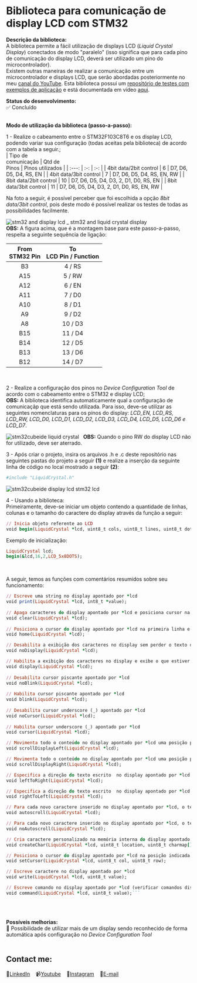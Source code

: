 # Biblioteca para comunicação de display LCD com STM32

**Descrição da biblioteca:**<br>
A biblioteca permite a fácil utilização de displays LCD (*Liquid Crystal Display*) conectados de modo "paralelo" (isso significa que para cada pino de comunicação do display LCD, deverá ser utilizado um pino do microcontrolador).  
Existem outras maneiras de realizar a comunicação entre um microcontrolador e displays LCD, que serão abordadas posteriormente no meu [canal do YouTube](https://www.youtube.com/delpitec). 
Esta biblioteca possui um [repositório de testes com exemplos de aplicação](https://github.com/delpitec/C_STM32_Exemplo_LibLiquidCrystal) e está documentada em vídeo [aqui](https://www.youtube.com/watch?v=FuYQdr36oKI).
&nbsp;<br>

**Status do desenvolvimento:**<br>
✅ Concluído
&nbsp;<br> &nbsp;<br>

**Modo de utilização da biblioteca (passo-a-passo):**

1 - Realize o cabeamento entre o STM32F103C8T6 e os display LCD, podendo variar sua configuração (todas aceitas pela biblioteca) de acordo com a tabela a seguir.;&nbsp;<br>
| Tipo de<br>comunicação | Qtd de <br>Pinos | Pinos utilizados |
| :---:   | :-: |  :-: |
| 4bit data/2bit control | 6 | D7, D6, D5, D4, RS, EN |
| 4bit data/3bit control | 7 | D7, D6, D5, D4, RS, EN, RW |
| 8bit data/2bit control | 10 | D7, D6, D5, D4, D3, 2, D1, D0, RS, EN |
| 8bit data/3bit control | 11 | D7, D6, D5, D4, D3, 2, D1, D0, RS, EN, RW |

Na foto a seguir, é possível perceber que foi escolhida a opção *8bit data/3bit control*, pois deste modo é possível realizar os testes de todas as possibilidades facilmente.

![stm32 and display lcd _ stm32 and liquid crystal display](https://user-images.githubusercontent.com/58537514/151100045-d9c0c72d-9a7d-416b-83bf-2329d887d6be.png)
&nbsp;<br>
**OBS:** A figura acima, que é a montagem base para este passo-a-passo, respeita a seguinte sequência de ligação:

| From<br>STM32 Pin | To<br>LCD Pin / Function|
| :---:   | :-: |
| B3 | 4 / RS |
| A15 | 5 / RW |
| A12 | 6 / EN |
| A11 | 7 / D0 |
| A10 | 8 / D1 |
| A9 | 9 / D2 |
| A8 | 10 / D3 |
| B15 | 11 / D4 |
| B14 | 12 / D5 |
| B13 | 13 / D6 |
| B12 | 14 / D7 |


&nbsp;<br>

2 - Realize a configuração dos pinos no *Device Configuration Tool* de acordo com o cabeamento entre o STM32 e display LCD;&nbsp;<br>
**OBS:** A biblioteca identifica automaticamente qual a configuração de comunicaçãp que está sendo utilizada. Para isso, deve-se utilizar as seguintes nomenclaturas para os pinos do display:
*LCD_EN, LCD_RS, LCD_RW, LCD_D0, LCD_D1, LCD_D2, LCD_D3, LCD_D4, LCD_D5, LCD_D6 e LCD_D7*.
&nbsp;<br>

![stm32cubeide liquid crystal](https://user-images.githubusercontent.com/58537514/151214726-1a19aad1-7bc0-4a4f-85cf-033cd33a1fa6.png)
&nbsp;
**OBS:** Quando o pino RW do display LCD não for utilizado, deve ser aterrado.

3 - Após criar o projeto, insira os arquivos .h e .c deste repositório nas seguintes pastas do projeto a seguir **(1)** e realize a inserção da seguinte linha de código no local mostrado a seguir **(2)**:
```ruby
#include "LiquidCrystal.h"
```

![stm32cubeide display lcd stm32 lcd](https://user-images.githubusercontent.com/58537514/151248728-3c34bd36-ae5e-4fb5-9bd0-f98afc575d28.png)


4 - Usando a biblioteca:&nbsp;<br>
Primeiramente, deve-se iniciar um objeto contendo a quantidade de linhas, colunas e o tamanho do caractere do display através da função a seguir:


```ruby
// Inicia objeto referente ao LCD
void begin(LiquidCrystal *lcd, uint8_t cols, uint8_t lines, uint8_t dotsize);
```

Exemplo de inicialização:
```ruby
LiquidCrystal lcd;
begin(&lcd,16,2,LCD_5x8DOTS);
```
&nbsp;<br>

A seguir, temos as funções com comentários resumidos sobre seu funcionamento:
```ruby
// Escreve uma string no display apontado por *lcd
void print(LiquidCrystal *lcd, int8_t *value);
	
// Apaga caracteres do display apontado por *lcd e posiciona cursor na primeira linha e primeira coluna
void clear(LiquidCrystal *lcd);
	
// Posiciona o cursor do display apontado por *lcd na primeira linha e primeira coluna
void home(LiquidCrystal *lcd);

// Desabilita a exibição dos caracteres no display sem perder o texto de sua memória
void noDisplay(LiquidCrystal *lcd);

// Habilita a exibição dos caracteres no display e exibe o que estiver armazenado em sua memória.
void display(LiquidCrystal *lcd);
	
// Desabilita cursor piscante apontado por *lcd
void noBlink(LiquidCrystal *lcd);
	
// Habilita cursor piscante apontado por *lcd
void blink(LiquidCrystal *lcd);
	
// Desabilita cursor underscore (_) apontado por *lcd
void noCursor(LiquidCrystal *lcd);
	
// Habilita cursor underscore (_) apontado por *lcd
void cursor(LiquidCrystal *lcd);

// Movimenta todo o conteúdo no display apontado por *lcd uma posição para esquerda
void scrollDisplayLeft(LiquidCrystal *lcd);

// Movimenta todo o conteúdo no display apontado por *lcd uma posição para direita
void scrollDisplayRight(LiquidCrystal *lcd);

// Especifica a direção do texto escrito  no display apontado por *lcd da esquerda para a direita.
void leftToRight(LiquidCrystal *lcd);

// Especifica a direção do texto escrito  no display apontado por *lcd da direita para a esquerda.
void rightToLeft(LiquidCrystal *lcd);

// Para cada novo caractere inserido no display apontado por *lcd, o texto anterior move-se automaticamente para o lado
void autoscroll(LiquidCrystal *lcd);

// Para cada novo caractere inserido no display apontado por *lcd, o texto anterior não move-se automaticamente para o lado
void noAutoscroll(LiquidCrystal *lcd);

// Cria caractere personalizado na memória interna do display apontado por *lcd
void createChar(LiquidCrystal *lcd, uint8_t location, uint8_t charmap[]);

// Posiciona o cursor do display apontado por *lcd na posição indicada por col e row (primeira linha e primeira coluna: 0,0)
void setCursor(LiquidCrystal *lcd, uint8_t col, uint8_t row);

// Escreve caractere no display apontado por *lcd
void write(LiquidCrystal *lcd, uint8_t value);

// Escreve comando no display apontado por *lcd (verificar comandos disponíveis no datasheet do display LCD)
void command(LiquidCrystal *lcd, uint8_t value);```
```
&nbsp;<br><br>

**Possíveis melhorias:**
&nbsp;<br>
🎯 Possibilidade de utilizar mais de um display sendo reconhecido de forma automática após configuração no *Device Configuration Tool*
 &nbsp;<br><br> 

## Contact me:
💼[LinkedIn](https://br.linkedin.com/in/rafaeldelpino)&nbsp;&nbsp;&nbsp;
📹[Youtube](https://www.youtube.com/delpitec)&nbsp;&nbsp;&nbsp;
📸[Instagram](https://www.instagram.com/delpitec_/)&nbsp;&nbsp;&nbsp;
📧[E-mail](delpitec@gmail.com)&nbsp;&nbsp;&nbsp;